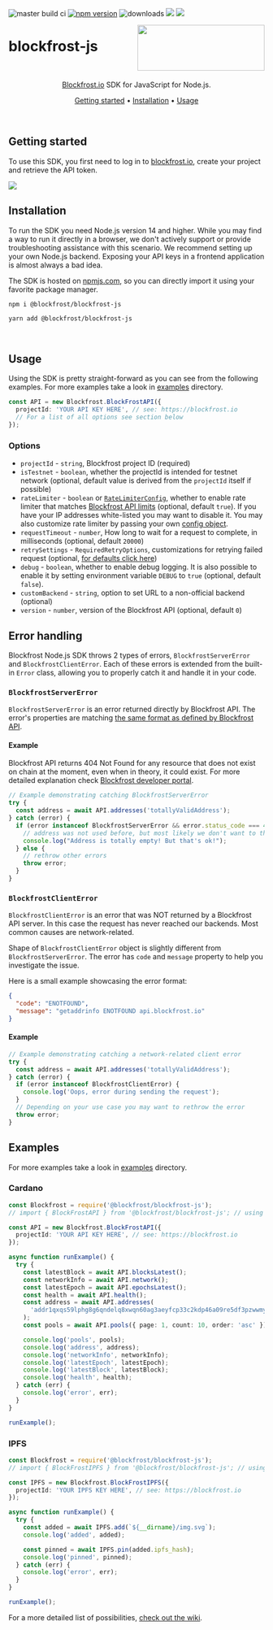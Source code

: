 ![master build ci](https://github.com/blockfrost/blockfrost-js/actions/workflows/build.yml/badge.svg?branch=master) [![npm version](https://badge.fury.io/js/%40blockfrost%2Fblockfrost-js.svg)](https://badge.fury.io/js/%40blockfrost%2Fblockfrost-js) ![downloads](https://img.shields.io/npm/dy/@blockfrost/blockfrost-js) <img src="https://github.com/blockfrost/blockfrost-js/blob/master/packages/blockfrost-js/docs/badge-coverage.svg" /> <a href="https://fivebinaries.com/"><img src="https://img.shields.io/badge/made%20by-Five%20Binaries-darkviolet.svg?style=flat-square" /></a>

<img src="https://blockfrost.io/images/logo.svg" width="250" align="right" height="90">

# blockfrost-js

<br/>

<p align="center"><a href="https://blockfrost.io">Blockfrost.io</a> SDK for JavaScript for Node.js.</p>
<p align="center">
  <a href="#getting-started">Getting started</a> •
  <a href="#installation">Installation</a> •
  <a href="#usage">Usage</a>
</p>
<br>

## Getting started

To use this SDK, you first need to log in to [blockfrost.io](https://blockfrost.io), create your project and retrieve the API token.

<img src="https://i.imgur.com/smY12ro.png">

<br/>

## Installation

To run the SDK you need Node.js version 14 and higher. While you may find a way to run it directly in a browser, we don't actively support or provide troubleshooting assistance with this scenario. We recommend setting up your own Node.js backend. Exposing your API keys in a frontend application is almost always a bad idea.

The SDK is hosted on [npmjs.com](https://www.npmjs.com/package/@blockfrost/blockfrost-js), so you can directly import it using your favorite package manager.

```console
npm i @blockfrost/blockfrost-js
```

```console
yarn add @blockfrost/blockfrost-js
```

<br/>

## Usage

Using the SDK is pretty straight-forward as you can see from the following examples.
For more examples take a look in [examples](examples/) directory.

```ts
const API = new Blockfrost.BlockFrostAPI({
  projectId: 'YOUR API KEY HERE', // see: https://blockfrost.io
  // For a list of all options see section below
});
```

### Options

- `projectId` - `string`, Blockfrost project ID (required)
- `isTestnet` - `boolean`, whether the projectId is intended for testnet network (optional, default value is derived from the `projectId` itself if possible)
- `rateLimiter` - `boolean` or [`RateLimiterConfig`](https://github.com/blockfrost/blockfrost-js/blob/master/src/utils/limiter.ts#L18=), whether to enable rate limiter that matches [Blockfrost API limits](https://docs.blockfrost.io/#section/Limits) (optional, default `true`). If you have your IP addresses white-listed you may want to disable it. You may also customize rate limiter by passing your own [config object](ttps://github.com/blockfrost/blockfrost-js/blob/master/src/utils/limiter.ts#11).
- `requestTimeout` - `number`, How long to wait for a request to complete, in milliseconds (optional, default `20000`)
- `retrySettings` - `RequiredRetryOptions`, customizations for retrying failed request (optional, [for defaults click here](https://github.com/blockfrost/blockfrost-js/blob/master/src/utils/index.ts#L58))
- `debug` - `boolean`, whether to enable debug logging. It is also possible to enable it by setting environment variable `DEBUG` to `true` (optional, default `false`).
- `customBackend` - `string`, option to set URL to a non-official backend (optional)
- `version` - `number`, version of the Blockfrost API (optional, default `0`)

## Error handling

Blockfrost Node.js SDK throws 2 types of errors, `BlockfrostServerError` and `BlockfrostClientError`. Each of these errors is extended from the built-in `Error` class, allowing you to properly catch it and handle it in your code.

### `BlockfrostServerError`

`BlockfrostServerError` is an error returned directly by Blockfrost API. The error's properties are matching [the same format as defined by Blockfrost API](<(https://docs.blockfrost.io/#section/Errors)>).

#### Example

Blockfrost API returns 404 Not Found for any resource that does not exist on chain at the moment, even when in theory, it could exist. For more detailed explanation check [Blockfrost developer portal](https://www.blockfrost.dev/docs/support/cardano#querying-address-returns-404-not-found-but-my-address-is-valid).

```ts
// Example demonstrating catching BlockfrostServerError
try {
  const address = await API.addresses('totallyValidAddress');
} catch (error) {
  if (error instanceof BlockfrostServerError && error.status_code === 404) {
    // address was not used before, but most likely we don't want to throw an error
    console.log("Address is totally empty! But that's ok!");
  } else {
    // rethrow other errors
    throw error;
  }
}
```

### `BlockfrostClientError`

`BlockfrostClientError` is an error that was NOT returned by a Blockfrost API server. In this case the request has never reached our backends. Most common causes are network-related.

Shape of `BlockfrostClientError` object is slightly different from `BlockfrostServerError`. The error has `code` and `message` property to help you investigate the issue.

Here is a small example showcasing the error format:

```json
{
  "code": "ENOTFOUND",
  "message": "getaddrinfo ENOTFOUND api.blockfrost.io"
}
```

#### Example

```ts
// Example demonstrating catching a network-related client error
try {
  const address = await API.addresses('totallyValidAddress');
} catch (error) {
  if (error instanceof BlockfrostClientError) {
    console.log('Oops, error during sending the request');
  }
  // Depending on your use case you may want to rethrow the error
  throw error;
}
```

## Examples

For more examples take a look in [examples](examples/) directory.

### Cardano

```typescript
const Blockfrost = require('@blockfrost/blockfrost-js');
// import { BlockFrostAPI } from '@blockfrost/blockfrost-js'; // using import syntax

const API = new Blockfrost.BlockFrostAPI({
  projectId: 'YOUR API KEY HERE', // see: https://blockfrost.io
});

async function runExample() {
  try {
    const latestBlock = await API.blocksLatest();
    const networkInfo = await API.network();
    const latestEpoch = await API.epochsLatest();
    const health = await API.health();
    const address = await API.addresses(
      'addr1qxqs59lphg8g6qndelq8xwqn60ag3aeyfcp33c2kdp46a09re5df3pzwwmyq946axfcejy5n4x0y99wqpgtp2gd0k09qsgy6pz',
    );
    const pools = await API.pools({ page: 1, count: 10, order: 'asc' });

    console.log('pools', pools);
    console.log('address', address);
    console.log('networkInfo', networkInfo);
    console.log('latestEpoch', latestEpoch);
    console.log('latestBlock', latestBlock);
    console.log('health', health);
  } catch (err) {
    console.log('error', err);
  }
}

runExample();
```

### IPFS

```typescript
const Blockfrost = require('@blockfrost/blockfrost-js');
// import { BlockFrostIPFS } from '@blockfrost/blockfrost-js'; // using import syntax

const IPFS = new Blockfrost.BlockFrostIPFS({
  projectId: 'YOUR IPFS KEY HERE', // see: https://blockfrost.io
});

async function runExample() {
  try {
    const added = await IPFS.add(`${__dirname}/img.svg`);
    console.log('added', added);

    const pinned = await IPFS.pin(added.ipfs_hash);
    console.log('pinned', pinned);
  } catch (err) {
    console.log('error', err);
  }
}

runExample();
```

For a more detailed list of possibilities, [check out the wiki](https://github.com/blockfrost/blockfrost-js/wiki).
